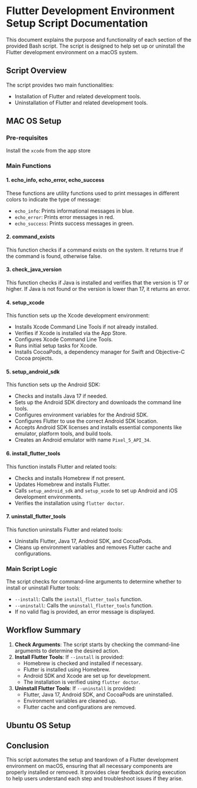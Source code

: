 # Flutter Development Environment Setup Script Documentation

This document explains the purpose and functionality of each section of the provided Bash script. The script is designed to help set up or uninstall the Flutter development environment on a macOS system.

## Script Overview

The script provides two main functionalities:
- Installation of Flutter and related development tools.
- Uninstallation of Flutter and related development tools.

## MAC OS Setup
### Pre-requisites
Install the `xcode` from the app store

### Main Functions

#### 1. **echo_info, echo_error, echo_success**
These functions are utility functions used to print messages in different colors to indicate the type of message:
- `echo_info`: Prints informational messages in blue.
- `echo_error`: Prints error messages in red.
- `echo_success`: Prints success messages in green.

#### 2. **command_exists**
This function checks if a command exists on the system. It returns true if the command is found, otherwise false.

#### 3. **check_java_version**
This function checks if Java is installed and verifies that the version is 17 or higher. If Java is not found or the version is lower than 17, it returns an error.

#### 4. **setup_xcode**
This function sets up the Xcode development environment:
- Installs Xcode Command Line Tools if not already installed.
- Verifies if Xcode is installed via the App Store.
- Configures Xcode Command Line Tools.
- Runs initial setup tasks for Xcode.
- Installs CocoaPods, a dependency manager for Swift and Objective-C Cocoa projects.

#### 5. **setup_android_sdk**
This function sets up the Android SDK:
- Checks and installs Java 17 if needed.
- Sets up the Android SDK directory and downloads the command line tools.
- Configures environment variables for the Android SDK.
- Configures Flutter to use the correct Android SDK location.
- Accepts Android SDK licenses and installs essential components like emulator, platform tools, and build tools.
- Creates an Android emulator with name `Pixel_5_API_34`.

#### 6. **install_flutter_tools**
This function installs Flutter and related tools:
- Checks and installs Homebrew if not present.
- Updates Homebrew and installs Flutter.
- Calls `setup_android_sdk` and `setup_xcode` to set up Android and iOS development environments.
- Verifies the installation using `flutter doctor`.

#### 7. **uninstall_flutter_tools**
This function uninstalls Flutter and related tools:
- Uninstalls Flutter, Java 17, Android SDK, and CocoaPods.
- Cleans up environment variables and removes Flutter cache and configurations.

### Main Script Logic

The script checks for command-line arguments to determine whether to install or uninstall Flutter tools:
- `--install`: Calls the `install_flutter_tools` function.
- `--uninstall`: Calls the `uninstall_flutter_tools` function.
- If no valid flag is provided, an error message is displayed.

## Workflow Summary

1. **Check Arguments**: The script starts by checking the command-line arguments to determine the desired action.
2. **Install Flutter Tools**: If `--install` is provided:
   - Homebrew is checked and installed if necessary.
   - Flutter is installed using Homebrew.
   - Android SDK and Xcode are set up for development.
   - The installation is verified using `flutter doctor`.
3. **Uninstall Flutter Tools**: If `--uninstall` is provided:
   - Flutter, Java 17, Android SDK, and CocoaPods are uninstalled.
   - Environment variables are cleaned up.
   - Flutter cache and configurations are removed.

## Ubuntu OS Setup


## Conclusion

This script automates the setup and teardown of a Flutter development environment on macOS, ensuring that all necessary components are properly installed or removed. It provides clear feedback during execution to help users understand each step and troubleshoot issues if they arise.
